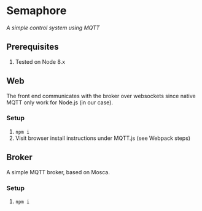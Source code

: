 # Semaphore

_A simple control system using MQTT_

## Prerequisites

1. Tested on Node 8.x

## Web

The front end communicates with the broker over websockets since native MQTT only work for Node.js (in our case).

### Setup

1. `npm i`
1. Visit browser install instructions under MQTT.js (see Webpack steps)

## Broker

A simple MQTT broker, based on Mosca.

### Setup

1. `npm i`
